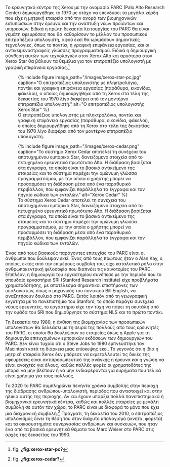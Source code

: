 Το ερευνητικό κέντρο της Xerox με την ονομασία PARC (Palo Alto Research
Center) δημιουργήθηκε το 1970 με στόχο να επενδύσει τα μεγάλα κέρδη που
είχε η μητρική εταιρεία από την αγορά των βιομηχανικών εκτυπώσεων στην
έρευνα και την ανάπτυξη νέων προϊόντων και υπηρεσιών. Ειδικά η πρώτη
δεκαετία λειτουργίας του PARC θα είναι γεμάτη εφευρέσεις που θα
καθορίσουν το μέλλον του προσωπικού επιτραπέζιου υπολογιστή, αφού εκεί
θα ωριμάσουν σημαντικές τεχνολογίες, όπως το ποντίκι, η γραφική
επιφάνεια εργασίας, και οι αντικειμενοστραφείς γλώσσες προγραμματισμού.
Ειδικά η δημιουργική σύνθεση αυτών των τεχνολογιών στον Xerox Alto και
αργότερα στον Xerox Star θα βάλουν τα θεμέλια για τον επιτραπέζιο
υπολογιστή με γραφική επιφάνεια εργασίας.[^1]

<figure id="fig:xerox-star-pc">
{% include figure image_path="/images/xerox-star-pc.jpg" caption="Ο
επιτραπέζιος υπολογιστής με πληκτρολόγιο, ποντίκι και γραφική επιφάνεια
εργασίας (παράθυρα, εικονίδια, φάκελοι), ο οποίος δημιουργήθηκε από τη
Xerox στα τέλη της δεκαετίας του 1970 λίγο διαφέρει από τον μοντέρνο
επιτραπέζιο υπολογιστή." alt="Ο επιτραπέζιος υπολογιστής Xerox Star" %}
<figcaption>
Ο επιτραπέζιος υπολογιστής με πληκτρολόγιο, ποντίκι και γραφική
επιφάνεια εργασίας (παράθυρα, εικονίδια, φάκελοι), ο οποίος
δημιουργήθηκε από τη Xerox στα τέλη της δεκαετίας του 1970 λίγο διαφέρει
από τον μοντέρνο επιτραπέζιο υπολογιστή.
</figcaption>
</figure>
<figure id="fig:xerox-cedar">
{% include figure image_path="/images/xerox-cedar.png" caption="Το
σύστημα Xerox Cedar αποτελεί τη συνέχεια του αποτυχημένου εμπορικά Star,
δανειζόμενο στοιχεία από το πετυχημένο ερευνητικό πρωτότυπο Alto. Η
διάδραση βασίζεται στα έγγραφα, τα οποία είναι το βασικό αντικείμενο της
εταιρείας και το σύστημα παρέχει την ομώνυμη γλώσσα προγραμματισμού, με
την οποία ο χρήστης μπορεί να προσαρμόσει τη διάδραση μέσα από ένα
παραθυρικό περιβάλλον, που εμφανίζει παράλληλα τα έγγραφα και τον πηγαίο
κώδικα των εντολών." alt="Xerox Cedar" %}
<figcaption>
Το σύστημα Xerox Cedar αποτελεί τη συνέχεια του αποτυχημένου εμπορικά
Star, δανειζόμενο στοιχεία από το πετυχημένο ερευνητικό πρωτότυπο Alto.
Η διάδραση βασίζεται στα έγγραφα, τα οποία είναι το βασικό αντικείμενο
της εταιρείας και το σύστημα παρέχει την ομώνυμη γλώσσα προγραμματισμού,
με την οποία ο χρήστης μπορεί να προσαρμόσει τη διάδραση μέσα από ένα
παραθυρικό περιβάλλον, που εμφανίζει παράλληλα τα έγγραφα και τον πηγαίο
κώδικα των εντολών.
</figcaption>
</figure>

Ένας από τους βασικούς παράγοντες επιτυχίας του PARC είναι οι άνθρωποι
που δούλεψαν εκεί. Ένας από τους πρώτους ήταν ο Alan Kay, ο οποίος,
εκτός από την επιμέρους συμβολή του, είχε καταλυτικό ρόλο στην
ανθρωποκεντρική φιλοσοφία που διαπνέει τις καινοτομίες του PARC.
Επιπλέον, η δημιουργία του εργαστηρίου συνέπεσε με την περίοδο που το
σπουδαίο εργαστήριο SRI (Stanford Research Institute) είχε προβλήματα
χρηματοδότησης, με αποτέλεσμα σημαντικοί επιστήμονες των υπολογιστών,
όπως ο μηχανικός του ποντικιού Bill English, να αναζητήσουν δουλειά στο
PARC. Εκτός λοιπόν από τη γεωγραφική εγγύτητα με το πανεπιστήμιο του
Stanford, το οποίο παράγει συνέχεια νέους ερευνητές, το εργαστήριο είχε
την τύχη να πάρει τη σκυτάλη από την ομάδα του SRI που δημιούργησε το
σύστημα NLS και το πρώτο ποντίκι.

Τη δεκαετία του 1980, η άνθιση της βιομηχανίας των προσωπικών
υπολογιστών θα δελεάσει με τη σειρά της πολλούς από τους ερευνητές του
PARC, οι οποίοι θα δουλέψουν σε εταιρείες όπως η Apple για τη δημιουργία
επιτυχημένων εμπορικών εκδόσεων των δημιουργιών του PARC. Δεν είναι
τυχαίο ότι ο Steve Jobs το 1980 εμπνεύστηκε τον Macintosh κατά τη
διάρκεια μιας επίσκεψης εκεί. Το γεγονός ότι η ίδια η μητρική εταιρεία
Xerox δεν μπόρεσε να εκμεταλλευτεί τις δικιές της εφευρέσεις είναι
αντιπροσωπευτικό της ανάγκης η έρευνα και η γνώση να είναι ανοιχτές για
όλους, καθώς πολλές φορές οι χρηματοδότες της μπορεί να μην βλέπουν ή να
μην ενδιαφέρονται για ευρήματα που τελικά είναι χρήσιμα για τους
πολλούς.

Το 2020 το PARC συμπληρώνει πενήντα χρόνια συμβολής στην περιοχή της
διάδρασης ανθρώπου-υπολογιστή, περίοδος που αντιστοιχεί και στην ηλικία
αυτής της περιοχής. Αν και έχουν υπάρξει πολλά πανεπιστημιακά ή
βιομηχανικά ερευνητικά κέντρα, καθώς και πολλές εταιρείες με μεγάλη
συμβολή σε αυτόν τον χώρο, το PARC είναι με διαφορά το μόνο που έχει μια
διαχρονική συμβολή.[^2] Πράγματι, τη δεκαετία του 2010, ο επιτραπέζιος
υπολογισμός δίνει τη θέση του στον διάχυτο υπολογισμό (κινητά, φορετά)
και τα οικοσυστημάτα συνεργασίας ανθρώπων και συσκευών, που ήταν ένα από
τα βασικά ερευνητικά θέματα του Marc Weiser στο PARC στις αρχές της
δεκαετίας του 1990.

[^1]: fig. **¿fig:xerox-star-pc?**

[^2]: fig. **¿fig:xerox-cedar?**
